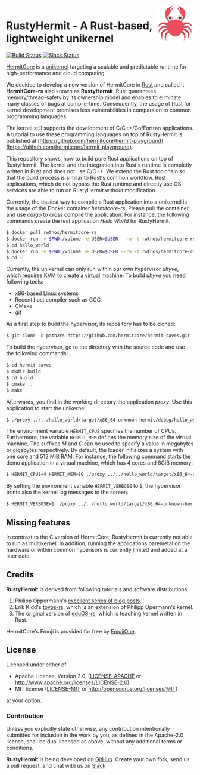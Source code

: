 <img width="100" align="right" src="img/hermitcore_logo.png" />


# RustyHermit - A Rust-based, lightweight unikernel

[![Build Status](https://git.rwth-aachen.de/acs/public/hermitcore/libhermit-rs/badges/master/pipeline.svg)](https://git.rwth-aachen.de/acs/public/hermitcore/libhermit-rs/pipelines)
[![Slack Status](https://radiant-ridge-95061.herokuapp.com/badge.svg)](https://radiant-ridge-95061.herokuapp.com)

[HermitCore]( http://www.hermitcore.org ) is a
[unikernel](http://unikernel.org) targeting a scalable and predictable runtime for high-performance and cloud computing.

We decided to develop a new version of HermitCore in [Rust](https://www.rust-lang.org) and called it **HermitCore-rs** also known as **RustyHermit**.
Rust guarantees memory/thread-safety by its ownership model and enables to eliminate many classes of bugs at compile-time.
Consequently, the usage of Rust for kernel development promises less vulnerabilities in comparsion to common programming languages.

The kernel still supports the development of C/C++/Go/Fortran applications.
A tutorial to use these programming languages on top of RustyHermit is published at [https://github.com/hermitcore/hermit-playground](https://github.com/hermitcore/hermit-playground).

This repository shows, how to build pure Rust applications on top of RustyHermit.
The kernel and the integration into Rust's runtime is completly written in Rust and does not use C/C++.
We extend the Rust toolchain so that the build process is similar to Rust's common workflow.
Rust applications, which do not bypass the Rust runtime and directly use OS services are able to run on RustyHermit without modification.

Currently, the easiest way to compile a Rust application into a unikernel is the usage of the Docker container *hermitcore-rs*.
Please pull the container and use *cargo* to cross compile the application.
For instance, the following commands create the test application *Hello World* for RustyHermit.

```sh
$ docker pull rwthos/hermitcore-rs
$ docker run -v $PWD:/volume -e USER=$USER --rm -t rwthos/hermitcore-rs cargo new hello_world --bin
$ cd hello_world
$ docker run -v $PWD:/volume -e USER=$USER --rm -t rwthos/hermitcore-rs cargo build --target x86_64-unknown-hermit
$ cd -
```

Currently, the unikernel can only run within our own hypervisor *uhyve*, which requires [KVM](https://www.linux-kvm.org/) to create a virtual machine.
To build *uhyve* you need following tools:

* x86-based Linux systems
* Recent host compiler such as GCC
* CMake	
* git

As a first step to build the hypervisor, its repository has to be cloned:

```sh
$ git clone -b path2rs https://github.com/hermitcore/hermit-caves.git
```

To build the hypervisor, go to the directory with the source code and use the following commands:

```sh
$ cd hermit-caves
$ mkdir build
$ cd build
$ cmake ..
$ make
```

Afterwards, you find in the working directory the application *proxy*.
Use this application to start the unikernel.

```sh
$ ./proxy ../../hello_world/target/x86_64-unknown-hermit/debug/hello_world
```

The environment variable `HERMIT_CPUS` specifies the number of
CPUs.
Furthermore, the variable `HERMIT_MEM` defines the memory size of the virtual machine. The suffixes *M* and *G* can be used to specify a value in megabytes or gigabytes respectively.
By default, the loader initializes a system with one core and 512 MiB RAM.
For instance, the following command starts the demo application in a virtual machine, which has 4 cores and 8GiB memory:

```bash
$ HERMIT_CPUS=4 HERMIT_MEM=8G ./proxy ../../hello_world/target/x86_64-unknown-hermit/debug/hello_world
```

By setting the environment variable `HERMIT_VERBOSE` to `1`, the hypervisor prints
also the kernel log messages to the screen.

```bash
$ HERMIT_VERBOSE=1 ./proxy ../../hello_world/target/x86_64-unknown-hermit/debug/hello_world
```

## Missing features

In contrast to the C version of HermitCore, RustyHermit is currently not able to run as multikernel.
In addition, running the applications baremetal on the hardware or within common hyperisors is currently limited and added at a later date.

## Credits

**RustyHermit** is derived from following tutorials and software distributions:

1. Philipp Oppermann's [excellent series of blog posts][opp].
2. Erik Kidd's [toyos-rs][kidd], which is an extension of Philipp Opermann's kernel.
3. The original version of [eduOS-rs][eduos], which is teaching kernel written in Rust.

[opp]: http://blog.phil-opp.com/
[kidd]: http://www.randomhacks.net/bare-metal-rust/
[eduos]: http://rwth-os.github.io/eduOS-rs/

HermitCore's Emoji is provided for free by [EmojiOne](https://www.gfxmag.com/crab-emoji-vector-icon/).

## License

Licensed under either of

 * Apache License, Version 2.0, ([LICENSE-APACHE](LICENSE-APACHE) or http://www.apache.org/licenses/LICENSE-2.0)
 * MIT license ([LICENSE-MIT](LICENSE-MIT) or http://opensource.org/licenses/MIT)

at your option.

### Contribution

Unless you explicitly state otherwise, any contribution intentionally submitted for inclusion in the work by you, as defined in the Apache-2.0 license, shall be dual licensed as above, without any additional terms or conditions.

**RustyHermit** is being developed on [GitHub](https://github.com/hermitcore/libhermit-rs).
Create your own fork, send us a pull request, and chat with us on [Slack](https://radiant-ridge-95061.herokuapp.com)
